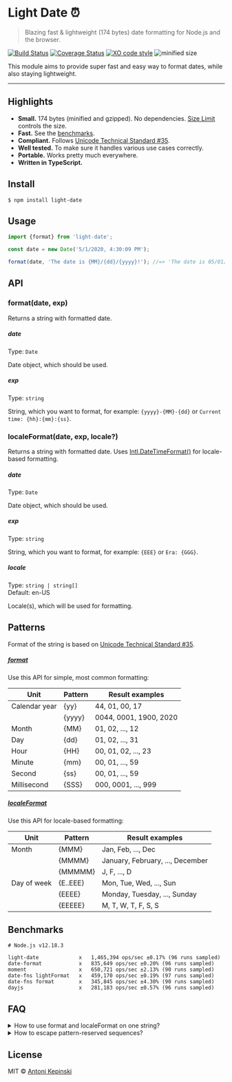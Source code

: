 # Light Date :alarm_clock:

> Blazing fast & lightweight (174 bytes) date formatting for Node.js and the browser.

[![Build Status](https://github.com/xxczaki/light-date/workflows/CI/badge.svg)](https://github.com/xxczaki/light-date/actions?query=workflow%3ACI)
[![Coverage Status](https://coveralls.io/repos/github/xxczaki/light-date/badge.svg?branch=master)](https://coveralls.io/github/xxczaki/light-date?branch=master)
[![XO code style](https://img.shields.io/badge/code_style-XO-5ed9c7.svg)](https://github.com/xojs/xo)
![minified size](https://img.shields.io/bundlephobia/minzip/light-date)

This module aims to provide super fast and easy way to format dates, while also staying lightweight.

---

## Highlights

* **Small.** 174 bytes (minified and gzipped). No dependencies. [Size Limit](https://github.com/ai/size-limit) controls the size.
* **Fast.** See the [benchmarks](#benchmarks).
* **Compliant.** Follows [Unicode Technical Standard #35](https://www.unicode.org/reports/tr35/tr35-dates.html#Date_Field_Symbol_Table).
* **Well tested.** To make sure it handles various use cases correctly.
* **Portable.** Works pretty much everywhere.
* **Written in TypeScript.**

## Install

```
$ npm install light-date
```

## Usage

```js
import {format} from 'light-date';

const date = new Date('5/1/2020, 4:30:09 PM');

format(date, 'The date is {MM}/{dd}/{yyyy}!'); //=> 'The date is 05/01/2020!'
```

## API

### format(date, exp)

Returns a string with formatted date.

##### date

Type: `Date`

Date object, which should be used.

##### exp

Type: `string`

String, which you want to format, for example: `{yyyy}-{MM}-{dd}` or `Current time: {hh}:{mm}:{ss}`.

### localeFormat(date, exp, locale?)

Returns a string with formatted date. Uses [Intl.DateTimeFormat()](https://developer.mozilla.org/en-US/docs/Web/JavaScript/Reference/Global_Objects/Intl/DateTimeFormat/DateTimeFormat) for locale-based formatting.

##### date

Type: `Date`

Date object, which should be used.

##### exp

Type: `string`

String, which you want to format, for example: `{EEE}` or `Era: {GGG}`.

##### locale

Type: `string | string[]`\
Default: en-US

Locale(s), which will be used for formatting.

## Patterns

Format of the string is based on [Unicode Technical Standard #35](https://www.unicode.org/reports/tr35/tr35-dates.html#Date_Field_Symbol_Table).

##### [format](#formatdate-exp)

Use this API for simple, most common formatting:

| **Unit**      | **Pattern** | **Result examples**    |
| ------------- | ----------- | ---------------------- |
| Calendar year | {yy}        | 44, 01, 00, 17         |
|               | {yyyy}      | 0044, 0001, 1900, 2020 |
| Month         | {MM}        | 01, 02, ..., 12        |
| Day           | {dd}        | 01, 02, ..., 31        |
| Hour          | {HH}        | 00, 01, 02, ..., 23    |
| Minute        | {mm}        | 00, 01, ..., 59        |
| Second        | {ss}        | 00, 01, ..., 59        |
| Millisecond   | {SSS}       | 000, 0001, ..., 999    |

##### [localeFormat](#localeformatdate-exp-locale)

Use this API for locale-based formatting:

| **Unit**    | **Pattern** | **Result examples**              |
| ----------- | ----------- | -------------------------------- |
| Month       | {MMM}       | Jan, Feb, ..., Dec               |
|             | {MMMM}      | January, February, ..., December |
|             | {MMMMM}     | J, F, ..., D                     |
| Day of week | {E..EEE}    | Mon, Tue, Wed, ..., Sun          |
|             | {EEEE}      | Monday, Tuesday, ..., Sunday     |
|             | {EEEEE}     | M, T, W, T, F, S, S              |

## Benchmarks

```
# Node.js v12.18.3

light-date             x   1,465,394 ops/sec ±0.17% (96 runs sampled)
date-format            x   835,649 ops/sec ±0.20% (96 runs sampled)
moment                 x   650,721 ops/sec ±2.13% (90 runs sampled)
date-fns lightFormat   x   459,170 ops/sec ±0.19% (97 runs sampled)
date-fns format        x   345,845 ops/sec ±4.30% (90 runs sampled)
dayjs                  x   281,183 ops/sec ±0.57% (96 runs sampled)
```

## FAQ

<details>
  <summary>How to use format and localeFormat on one string?</summary>

  ```ts
  import {format, localeFormat} from 'light-date';

  const date = new Date();

  format(date, `Current date: ${localeFormat(date, '{MMMM}')} {dd}, {yyyy}`);
  ```
</details>

<details>
  <summary>How to escape pattern-reserved sequences?</summary>

  Add a backslash before the opening curly bracket:

  ```ts
  import {format} from 'light-date';

  format(new Date(), "I'm escaped: \\{yyyy} but I'm not: {yyyy}");
  //=> "I'm espaced: {yyyy} but I'm not: 2020"
  ```

  To avoid having to escape backslashes, use `String.raw`:

  ```ts
  format(new Date(), String.raw`I'm escaped: \{yyyy} but I'm not: {yyyy}`;
  //=> "I'm espaced: {yyyy} but I'm not: 2020"
  ```
</details>

## License

MIT © [Antoni Kepinski](https://kepinski.me)
